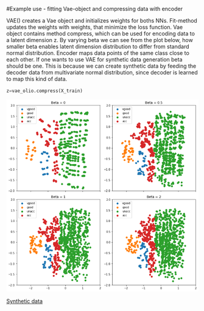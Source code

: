 #Example use - fitting Vae-object and compressing data with encoder

VAE() creates a Vae object and initializes weights for boths NNs. Fit-method updates the weights with weights, that minimize the loss function. Vae object contains method compress, which can be used for encoding data to a latent dimension z. By varying beta we can see from the plot below, how smaller beta enables latent dimension distribution to differ from standard normal distribution. Encoder maps data points of the same class close to each other. If one wants to use VAE for synthetic data generation beta should be one. This is because we can create synthetic data by feeding the decoder data from multivariate normal distribution, since decoder is learned to map this kind of data.

```python
z=vae_olio.compress(X_train)
```

<img src="plots/carvae_many_beta.png" width="600">

[Synthetic data](docs/Synth_data.md)
